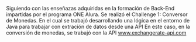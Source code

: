 Siguiendo con las enseñazas adquiridas en la formación de Back-End impartidas por el programa ONE Alura.
Se realizó el Challenge 1: Conversor de Monedas.
En el cual se trabajó desarrollando una lógica en el entorno de Java para trabajar con extración de datos desde una API
En este caso, en la conversión de monedas, se trabajó con la API www.exchangerate-api.com
